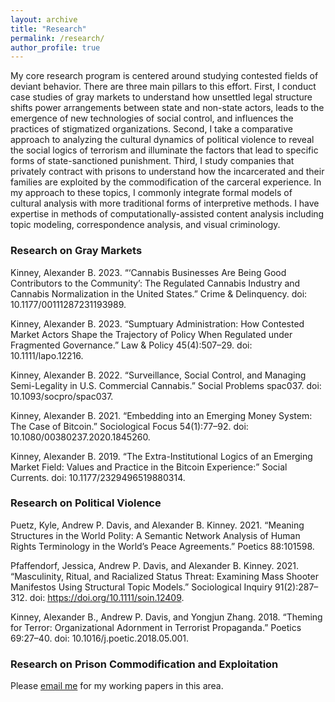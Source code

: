 ```yaml
---
layout: archive
title: "Research"
permalink: /research/
author_profile: true
---
```


My core research program is centered around studying contested fields of deviant behavior. There are three main pillars to this effort. First, I conduct case studies of gray markets to understand how unsettled legal structure shifts power arrangements between state and non-state actors, leads to the emergence of new technologies of social control, and influences the practices of stigmatized organizations. Second, I take a comparative approach to analyzing the cultural dynamics of political violence to reveal the social logics of terrorism and illuminate the factors that lead to specific forms of state-sanctioned punishment. Third, I study companies that privately contract with prisons to understand how the incarcerated and their families are exploited by the commodification of the carceral experience. In my approach to these topics, I commonly integrate formal models of cultural analysis with more traditional forms of interpretive methods. I have expertise in methods of computationally-assisted content analysis including topic modeling, correspondence analysis, and visual criminology. 

 
### Research on Gray Markets

Kinney, Alexander B. 2023. “‘Cannabis Businesses Are Being Good Contributors to the Community’: The Regulated Cannabis Industry and Cannabis Normalization in the United States.” Crime & Delinquency. doi: 10.1177/00111287231193989.

Kinney, Alexander B. 2023. “Sumptuary Administration: How Contested Market Actors Shape the Trajectory of Policy When Regulated under Fragmented Governance.” Law & Policy 45(4):507–29. doi: 10.1111/lapo.12216.

Kinney, Alexander B. 2022. “Surveillance, Social Control, and Managing Semi-Legality in U.S. Commercial Cannabis.” Social Problems spac037. doi: 10.1093/socpro/spac037.

Kinney, Alexander B. 2021. “Embedding into an Emerging Money System: The Case of Bitcoin.” Sociological Focus 54(1):77–92. doi: 10.1080/00380237.2020.1845260.

Kinney, Alexander B. 2019. “The Extra-Institutional Logics of an Emerging Market Field: Values and Practice in the Bitcoin Experience:” Social Currents. doi: 10.1177/2329496519880314.

 
### Research on Political Violence

Puetz, Kyle, Andrew P. Davis, and Alexander B. Kinney. 2021. “Meaning Structures in the World Polity: A Semantic Network Analysis of Human Rights Terminology in the World’s Peace Agreements.” Poetics 88:101598.

Pfaffendorf, Jessica, Andrew P. Davis, and Alexander B. Kinney. 2021. “Masculinity, Ritual, and Racialized Status Threat: Examining Mass Shooter Manifestos Using Structural Topic Models.” Sociological Inquiry 91(2):287–312. doi: https://doi.org/10.1111/soin.12409.

Kinney, Alexander B., Andrew P. Davis, and Yongjun Zhang. 2018. “Theming for Terror: Organizational Adornment in Terrorist Propaganda.” Poetics 69:27–40. doi: 10.1016/j.poetic.2018.05.001.

 
### Research on Prison Commodification and Exploitation

Please [email me](abk017@shsu.edu) for my working papers in this area.






